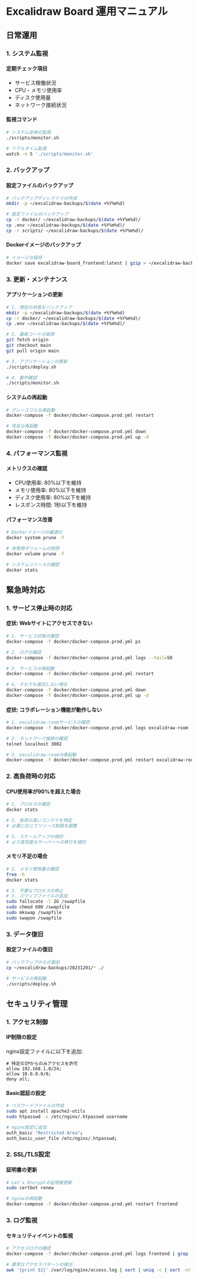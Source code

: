# Excalidraw Board 運用マニュアル

## 日常運用

### 1. システム監視

#### 定期チェック項目
- サービス稼働状況
- CPU・メモリ使用率
- ディスク使用量
- ネットワーク接続状況

#### 監視コマンド
```bash
# システム全体の監視
./scripts/monitor.sh

# リアルタイム監視
watch -n 5 './scripts/monitor.sh'
```

### 2. バックアップ

#### 設定ファイルのバックアップ
```bash
# バックアップディレクトリの作成
mkdir -p ~/excalidraw-backups/$(date +%Y%m%d)

# 設定ファイルのバックアップ
cp -r docker/ ~/excalidraw-backups/$(date +%Y%m%d)/
cp .env ~/excalidraw-backups/$(date +%Y%m%d)/
cp -r scripts/ ~/excalidraw-backups/$(date +%Y%m%d)/
```

#### Dockerイメージのバックアップ
```bash
# イメージの保存
docker save excalidraw-board_frontend:latest | gzip > ~/excalidraw-backups/$(date +%Y%m%d)/frontend.tar.gz
```

### 3. 更新・メンテナンス

#### アプリケーションの更新
```bash
# 1. 現在の状態をバックアップ
mkdir -p ~/excalidraw-backups/$(date +%Y%m%d)
cp -r docker/ ~/excalidraw-backups/$(date +%Y%m%d)/
cp .env ~/excalidraw-backups/$(date +%Y%m%d)/

# 2. 最新コードの取得
git fetch origin
git checkout main
git pull origin main

# 3. アプリケーションの更新
./scripts/deploy.sh

# 4. 動作確認
./scripts/monitor.sh
```

#### システムの再起動
```bash
# グレースフルな再起動
docker-compose -f docker/docker-compose.prod.yml restart

# 完全な再起動
docker-compose -f docker/docker-compose.prod.yml down
docker-compose -f docker/docker-compose.prod.yml up -d
```

### 4. パフォーマンス監視

#### メトリクスの確認
- CPU使用率: 80%以下を維持
- メモリ使用率: 80%以下を維持
- ディスク使用率: 80%以下を維持
- レスポンス時間: 1秒以下を維持

#### パフォーマンス改善
```bash
# Dockerイメージの最適化
docker system prune -f

# 未使用ボリュームの削除
docker volume prune -f

# システムリソースの確認
docker stats
```

## 緊急時対応

### 1. サービス停止時の対応

#### 症状: Webサイトにアクセスできない
```bash
# 1. サービス状態の確認
docker-compose -f docker/docker-compose.prod.yml ps

# 2. ログの確認
docker-compose -f docker/docker-compose.prod.yml logs --tail=50

# 3. サービスの再起動
docker-compose -f docker/docker-compose.prod.yml restart

# 4. それでも復旧しない場合
docker-compose -f docker/docker-compose.prod.yml down
docker-compose -f docker/docker-compose.prod.yml up -d
```

#### 症状: コラボレーション機能が動作しない
```bash
# 1. excalidraw-roomサービスの確認
docker-compose -f docker/docker-compose.prod.yml logs excalidraw-room

# 2. ネットワーク接続の確認
telnet localhost 3002

# 3. excalidraw-roomの再起動
docker-compose -f docker/docker-compose.prod.yml restart excalidraw-room
```

### 2. 高負荷時の対応

#### CPU使用率が90%を超えた場合
```bash
# 1. プロセスの確認
docker stats

# 2. 負荷の高いコンテナを特定
# 必要に応じてリソース制限を調整

# 3. スケールアップの検討
# より高性能なサーバーへの移行を検討
```

#### メモリ不足の場合
```bash
# 1. メモリ使用量の確認
free -h
docker stats

# 2. 不要なプロセスの停止
# 3. スワップファイルの追加
sudo fallocate -l 2G /swapfile
sudo chmod 600 /swapfile
sudo mkswap /swapfile
sudo swapon /swapfile
```

### 3. データ復旧

#### 設定ファイルの復旧
```bash
# バックアップからの復旧
cp ~/excalidraw-backups/20231201/* ./

# サービスの再起動
./scripts/deploy.sh
```

## セキュリティ管理

### 1. アクセス制御

#### IP制限の設定
nginx設定ファイルに以下を追加:
```nginx
# 特定のIPからのみアクセスを許可
allow 192.168.1.0/24;
allow 10.0.0.0/8;
deny all;
```

#### Basic認証の設定
```bash
# パスワードファイルの作成
sudo apt install apache2-utils
sudo htpasswd -c /etc/nginx/.htpasswd username

# nginx設定に追加
auth_basic "Restricted Area";
auth_basic_user_file /etc/nginx/.htpasswd;
```

### 2. SSL/TLS設定

#### 証明書の更新
```bash
# Let's Encryptの証明書更新
sudo certbot renew

# nginxの再起動
docker-compose -f docker/docker-compose.prod.yml restart frontend
```

### 3. ログ監視

#### セキュリティイベントの監視
```bash
# アクセスログの確認
docker-compose -f docker/docker-compose.prod.yml logs frontend | grep -E "40[0-9]|50[0-9]"

# 異常なアクセスパターンの検出
awk '{print $1}' /var/log/nginx/access.log | sort | uniq -c | sort -nr | head -10
```